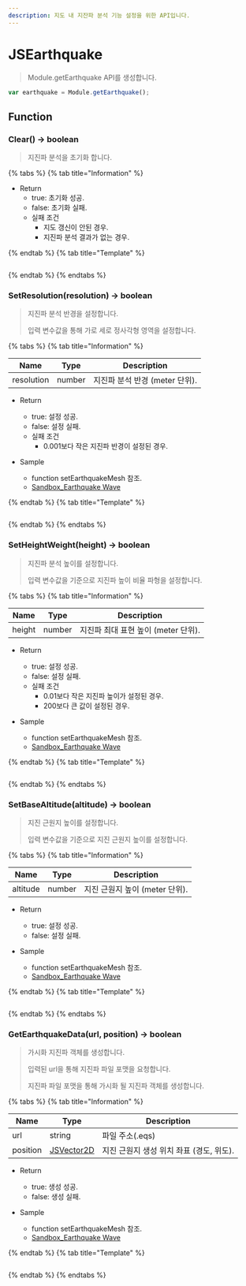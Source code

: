```yaml
---
description: 지도 내 지잔파 분석 기능 설정을 위한 API입니다.
---
```


# JSEarthquake

> Module.getEarthquake API를 생성합니다.

```javascript
var earthquake = Module.getEarthquake();
```

## Function

### Clear() → boolean

> 지진파 분석을 초기화 합니다.

{% tabs %}
{% tab title="Information" %}

-   Return
    -   true: 초기화 성공.
    -   false: 초기화 실패.
    -   실패 조건
        -   지도 갱신이 안된 경우.
        -   지진파 분석 결과가 없는 경우.

{% endtab %}
{% tab title="Template" %}

```javascript

```

{% endtab %}
{% endtabs %}

### SetResolution(resolution) → boolean

> 지진파 분석 반경을 설정합니다.
>
> 입력 변수값을 통해 가로 세로 정사각형 영역을 설정합니다.

{% tabs %}
{% tab title="Information" %}

| Name       | Type   | Description                    |
| ---------- | ------ | ------------------------------ |
| resolution | number | 지진파 분석 반경 (meter 단위). |

-   Return

    -   true: 설정 성공.
    -   false: 설정 실패.
    -   실패 조건
        -   0.001보다 작은 지진파 반경이 설정된 경우.

-   Sample
    -   function setEarthquakeMesh 참조.
    -   [Sandbox_Earthquake Wave](https://sandbox.egiscloud.com/code/main.do?id=object_earthquakewave)

{% endtab %}
{% tab title="Template" %}

```javascript

```

{% endtab %}
{% endtabs %}

### SetHeightWeight(height) → boolean

> 지진파 분석 높이를 설정합니다.
>
> 입력 변수값을 기준으로 지진파 높이 비율 파형을 설정합니다.

{% tabs %}
{% tab title="Information" %}

| Name   | Type   | Description                         |
| ------ | ------ | ----------------------------------- |
| height | number | 지진파 최대 표현 높이 (meter 단위). |

-   Return

    -   true: 설정 성공.
    -   false: 설정 실패.
    -   실패 조건
        -   0.01보다 작은 지진파 높이가 설정된 경우.
        -   200보다 큰 값이 설정된 경우.

-   Sample
    -   function setEarthquakeMesh 참조.
    -   [Sandbox_Earthquake Wave](https://sandbox.egiscloud.com/code/main.do?id=object_earthquakewave)

{% endtab %}
{% tab title="Template" %}

```javascript

```

{% endtab %}
{% endtabs %}

### SetBaseAltitude(altitude) → boolean

> 지진 근원지 높이를 설정합니다.
>
> 입력 변수값을 기준으로 지진 근원지 높이를 설정합니다.

{% tabs %}
{% tab title="Information" %}

| Name     | Type   | Description                    |
| -------- | ------ | ------------------------------ |
| altitude | number | 지진 근원지 높이 (meter 단위). |

-   Return

    -   true: 설정 성공.
    -   false: 설정 실패.

-   Sample
    -   function setEarthquakeMesh 참조.
    -   [Sandbox_Earthquake Wave](https://sandbox.egiscloud.com/code/main.do?id=object_earthquakewave)

{% endtab %}
{% tab title="Template" %}

```javascript

```

{% endtab %}
{% endtabs %}

### GetEarthquakeData(url, position) → boolean

> 가시화 지진파 객체를 생성합니다.
>
> 입력된 url을 통해 지진파 파일 포맷을 요청합니다.
>
> 지진파 파일 포맷을 통해 가시화 될 지진파 객체를 생성합니다.

{% tabs %}
{% tab title="Information" %}

| Name     | Type                                | Description                              |
| -------- | ----------------------------------- | ---------------------------------------- |
| url      | string                              | 파일 주소(.eqs)                          |
| position | [JSVector2D](../core/jsvector2d.md) | 지진 근원지 생성 위치 좌표 (경도, 위도). |

-   Return

    -   true: 생성 성공.
    -   false: 생성 실패.

-   Sample
    -   function setEarthquakeMesh 참조.
    -   [Sandbox_Earthquake Wave](https://sandbox.egiscloud.com/code/main.do?id=object_earthquakewave)

{% endtab %}
{% tab title="Template" %}

```javascript

```

{% endtab %}
{% endtabs %}
